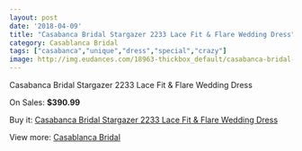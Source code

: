 ```yaml
---
layout: post
date: '2018-04-09'
title: "Casabanca Bridal Stargazer 2233 Lace Fit & Flare Wedding Dress"
category: Casablanca Bridal
tags: ["casabanca","unique","dress","special","crazy"]
image: http://img.eudances.com/18963-thickbox_default/casabanca-bridal-stargazer-2233-lace-fit-flare-wedding-dress.jpg
---
```

Casabanca Bridal Stargazer 2233 Lace Fit & Flare Wedding Dress

On Sales: **$390.99**
<a href="https://www.eudances.com/en/casablanca-bridal/5636-casabanca-bridal-stargazer-2233-lace-fit-flare-wedding-dress.html"><amp-img layout="responsive" width="600" height="600" src="//img.eudances.com/18963-thickbox_default/casabanca-bridal-stargazer-2233-lace-fit-flare-wedding-dress.jpg" alt="Casabanca Bridal Stargazer 2233 Lace Fit & Flare Wedding Dress 0" /></a>
<a href="https://www.eudances.com/en/casablanca-bridal/5636-casabanca-bridal-stargazer-2233-lace-fit-flare-wedding-dress.html"><amp-img layout="responsive" width="600" height="600" src="//img.eudances.com/18965-thickbox_default/casabanca-bridal-stargazer-2233-lace-fit-flare-wedding-dress.jpg" alt="Casabanca Bridal Stargazer 2233 Lace Fit & Flare Wedding Dress 1" /></a>
<a href="https://www.eudances.com/en/casablanca-bridal/5636-casabanca-bridal-stargazer-2233-lace-fit-flare-wedding-dress.html"><amp-img layout="responsive" width="600" height="600" src="//img.eudances.com/18964-thickbox_default/casabanca-bridal-stargazer-2233-lace-fit-flare-wedding-dress.jpg" alt="Casabanca Bridal Stargazer 2233 Lace Fit & Flare Wedding Dress 2" /></a>

Buy it: [Casabanca Bridal Stargazer 2233 Lace Fit & Flare Wedding Dress](https://www.eudances.com/en/casablanca-bridal/5636-casabanca-bridal-stargazer-2233-lace-fit-flare-wedding-dress.html "Casabanca Bridal Stargazer 2233 Lace Fit & Flare Wedding Dress")

View more: [Casablanca Bridal](https://www.eudances.com/en/4-casablanca-bridal "Casablanca Bridal")